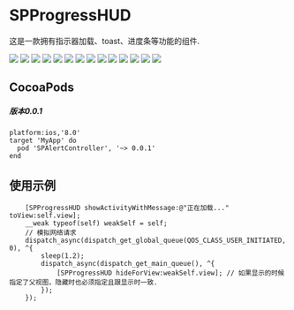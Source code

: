 # SPProgressHUD
这是一款拥有指示器加载、toast、进度条等功能的组件.

[![](https://raw.githubusercontent.com/wiki/leshengping/SPProgressHUD/Screetshots/1-small.png)](https://raw.githubusercontent.com/wiki/leshengping/SPProgressHUD/Screetshots/1.png)
[![](https://raw.githubusercontent.com/wiki/乐升平/SPProgressHUD/Screetshots/2-small.png)](https://raw.githubusercontent.com/wiki/乐升平/SPProgressHUD/Screetshots/2.png)
[![](https://raw.githubusercontent.com/wiki/乐升平/SPProgressHUD/Screetshots/3-small.png)](https://raw.githubusercontent.com/wiki/乐升平/SPProgressHUD/Screetshots/3.png)
[![](https://raw.githubusercontent.com/wiki/乐升平/SPProgressHUD/Screetshots/4-small.png)](https://raw.githubusercontent.com/wiki/乐升平/SPProgressHUD/Screetshots/4.png)
[![](https://raw.githubusercontent.com/wiki/乐升平/SPProgressHUD/Screetshots/5-small.png)](https://raw.githubusercontent.com/wiki/乐升平/SPProgressHUD/Screetshots/5.png)
[![](https://raw.githubusercontent.com/wiki/乐升平/SPProgressHUD/Screetshots/6-small.png)](https://raw.githubusercontent.com/wiki/乐升平/SPProgressHUD/Screetshots/6.png)
[![](https://raw.githubusercontent.com/wiki/乐升平/SPProgressHUD/Screetshots/7-small.png)](https://raw.githubusercontent.com/wiki/乐升平/SPProgressHUD/Screetshots/7.png)
[![](https://raw.githubusercontent.com/wiki/乐升平/SPProgressHUD/Screetshots/8-small.png)](https://raw.githubusercontent.com/wiki/乐升平/SPProgressHUD/Screetshots/8.png)
[![](https://raw.githubusercontent.com/wiki/乐升平/SPProgressHUD/Screetshots/9-small.png)](https://raw.githubusercontent.com/wiki/乐升平/SPProgressHUD/Screetshots/9.png)
[![](https://raw.githubusercontent.com/wiki/乐升平/SPProgressHUD/Screetshots/10-small.png)](https://raw.githubusercontent.com/wiki/乐升平/SPProgressHUD/Screetshots/10.png)
[![](https://raw.githubusercontent.com/wiki/乐升平/SPProgressHUD/Screetshots/11-small.png)](https://raw.githubusercontent.com/wiki/乐升平/SPProgressHUD/Screetshots/11.png)
[![](https://raw.githubusercontent.com/wiki/乐升平/SPProgressHUD/Screetshots/12-small.png)](https://raw.githubusercontent.com/wiki/乐升平/SPProgressHUD/Screetshots/12.png)
[![](https://raw.githubusercontent.com/wiki/乐升平/SPProgressHUD/Screetshots/13-small.png)](https://raw.githubusercontent.com/wiki/乐升平/SPProgressHUD/Screetshots/13.png)
[![](https://raw.githubusercontent.com/wiki/乐升平/SPProgressHUD/Screetshots/14-small.png)](https://raw.githubusercontent.com/wiki/乐升平/SPProgressHUD/Screetshots/14.png)

## CocoaPods
##### 版本0.0.1
```
platform:ios,'8.0'
target 'MyApp' do
  pod 'SPAlertController', '~> 0.0.1'
end
```
## 使用示例
```
    [SPProgressHUD showActivityWithMessage:@"正在加载..." toView:self.view];
    __weak typeof(self) weakSelf = self;
    // 模拟网络请求
    dispatch_async(dispatch_get_global_queue(QOS_CLASS_USER_INITIATED, 0), ^{
        sleep(1.2);
        dispatch_async(dispatch_get_main_queue(), ^{
            [SPProgressHUD hideForView:weakSelf.view]; // 如果显示的时候指定了父视图，隐藏时也必须指定且跟显示时一致.
        });
    });
```
